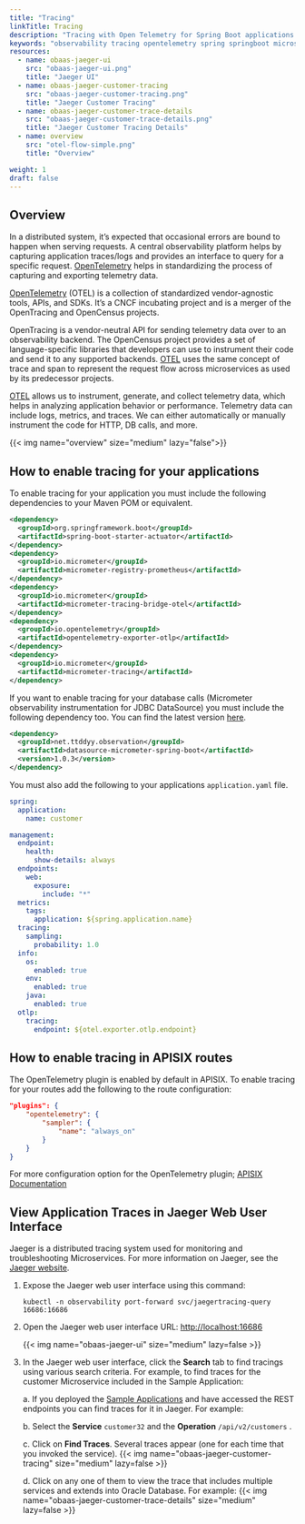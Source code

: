 ```yaml
---
title: "Tracing"
linkTitle: Tracing
description: "Tracing with Open Telemetry for Spring Boot applications with the Oracle Backend for Spring Boot and Microservices"
keywords: "observability tracing opentelemetry spring springboot microservices development oracle backend"
resources:
  - name: obaas-jaeger-ui
    src: "obaas-jaeger-ui.png"
    title: "Jaeger UI"
  - name: obaas-jaeger-customer-tracing
    src: "obaas-jaeger-customer-tracing.png"
    title: "Jaeger Customer Tracing"
  - name: obaas-jaeger-customer-trace-details
    src: "obaas-jaeger-customer-trace-details.png"
    title: "Jaeger Customer Tracing Details"
  - name: overview
    src: "otel-flow-simple.png"
    title: "Overview"

weight: 1
draft: false
---
```


## Overview

In a distributed system, it’s expected that occasional errors are bound to happen when serving requests. A central observability platform helps by capturing application traces/logs and provides an interface to query for a specific request. [OpenTelemetry](https://opentelemetry.io/) helps in standardizing the process of capturing and exporting telemetry data.

[OpenTelemetry](https://opentelemetry.io/) (OTEL) is a collection of standardized vendor-agnostic tools, APIs, and SDKs. It’s a CNCF incubating project and is a merger of the OpenTracing and OpenCensus projects.

OpenTracing is a vendor-neutral API for sending telemetry data over to an observability backend. The OpenCensus project provides a set of language-specific libraries that developers can use to instrument their code and send it to any supported backends. [OTEL](https://opentelemetry.io/) uses the same concept of trace and span to represent the request flow across microservices as used by its predecessor projects.

[OTEL](https://opentelemetry.io/) allows us to instrument, generate, and collect telemetry data, which helps in analyzing application behavior or performance. Telemetry data can include logs, metrics, and traces. We can either automatically or manually instrument the code for HTTP, DB calls, and more.

<!-- spellchecker-disable -->
{{< img name="overview" size="medium" lazy="false">}}
<!-- spellchecker-enable -->

## How to enable tracing for your applications

To enable tracing for your application you must include the following dependencies to your Maven POM or equivalent.

```xml
<dependency>
  <groupId>org.springframework.boot</groupId>
  <artifactId>spring-boot-starter-actuator</artifactId>
</dependency>
<dependency>
  <groupId>io.micrometer</groupId>
  <artifactId>micrometer-registry-prometheus</artifactId>
</dependency>
<dependency>
  <groupId>io.micrometer</groupId>
  <artifactId>micrometer-tracing-bridge-otel</artifactId>
</dependency>
<dependency>
  <groupId>io.opentelemetry</groupId>
  <artifactId>opentelemetry-exporter-otlp</artifactId>
</dependency>
<dependency>
  <groupId>io.micrometer</groupId>
  <artifactId>micrometer-tracing</artifactId>
</dependency>
```

If you want to enable tracing for your database calls (Micrometer observability instrumentation for JDBC DataSource) you must include the following dependency too. You can find the latest version [here](https://mvnrepository.com/artifact/net.ttddyy.observation/datasource-micrometer-spring-boot).

```xml
<dependency>
  <groupId>net.ttddyy.observation</groupId>
  <artifactId>datasource-micrometer-spring-boot</artifactId>
  <version>1.0.3</version>
</dependency>
```

You must also add the following to your applications `application.yaml` file. 

```yaml
spring:
  application:
    name: customer

management:
  endpoint:
    health:
      show-details: always
  endpoints:
    web:
      exposure:
        include: "*"
  metrics:
    tags:
      application: ${spring.application.name}
  tracing:
    sampling:
      probability: 1.0
  info:
    os:
      enabled: true
    env:
      enabled: true
    java:
      enabled: true
  otlp:
    tracing:
      endpoint: ${otel.exporter.otlp.endpoint}
```

## How to enable tracing in APISIX routes

The OpenTelemetry plugin is enabled by default in APISIX. To enable tracing for your routes add the following to the route configuration:

```json
"plugins": {
    "opentelemetry": {
        "sampler": {
            "name": "always_on"
        }
    }
}
```

For more configuration option for the OpenTelemetry plugin; [APISIX Documentation](https://apisix.apache.org/docs/apisix/plugins/opentelemetry/)

## View Application Traces in Jaeger Web User Interface

Jaeger is a distributed tracing system used for monitoring and troubleshooting Microservices. For more information on Jaeger, see the [Jaeger website](https://www.jaegertracing.io/).

1. Expose the Jaeger web user interface using this command:

    ```shell
    kubectl -n observability port-forward svc/jaegertracing-query 16686:16686
    ```

1. Open the Jaeger web user interface URL: <http://localhost:16686>

    <!-- spellchecker-disable -->
    {{< img name="obaas-jaeger-ui" size="medium" lazy=false >}}
    <!-- spellchecker-enable -->

1. In the Jaeger web user interface, click the **Search** tab to find tracings using various search criteria. For example, to find traces for the customer Microservice included in the Sample Application:

    a. If you deployed the [Sample Applications](../../sample-apps) and have accessed the REST endpoints you can find traces for it in Jaeger. For example:

    b. Select the **Service** `customer32` and the **Operation** `/api/v2/customers` .

    c. Click on **Find Traces**. Several traces appear (one for each time that you invoked the service).
        <!-- spellchecker-disable -->
        {{< img name="obaas-jaeger-customer-tracing" size="medium" lazy=false >}}
        <!-- spellchecker-enable -->

    d. Click on any one of them to view the trace that includes multiple services and extends into Oracle Database. For example:
        <!-- spellchecker-disable -->
        {{< img name="obaas-jaeger-customer-trace-details" size="medium" lazy=false >}}
        <!-- spellchecker-enable -->
